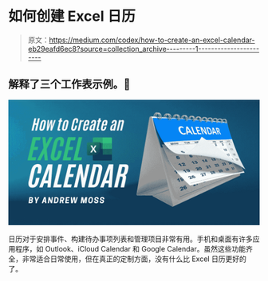 # 如何创建 Excel 日历

> 原文：<https://medium.com/codex/how-to-create-an-excel-calendar-eb29eafd6ec8?source=collection_archive---------1----------------------->

## 解释了三个工作表示例。📅

![](img/3767d54aefc334c9f6f3b6d280f3c365.png)

日历对于安排事件、构建待办事项列表和管理项目非常有用。手机和桌面有许多应用程序，如 Outlook、iCloud Calendar 和 Google Calendar。虽然这些功能齐全，非常适合日常使用，但在真正的定制方面，没有什么比 Excel 日历更好的了。